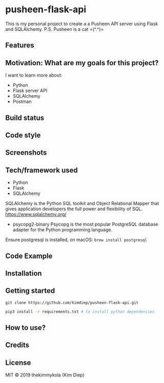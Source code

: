 # pusheen-flask-api

This is my personal project to create a a Pusheen API server using Flask and SQLAlchemy. P.S. Pusheen is a cat =(^.^)=

## Features


## Motivation: What are my goals for this project?

I want to learn more about:

- Python
- Flask server API
- SQLAlchemy
- Postman

## Build status

## Code style

## Screenshots

## Tech/framework used

- Python
- Flask
- SQLAlchemy

SQLAlchemy is the Python SQL toolkit and Object Relational Mapper that gives application developers the full power and flexibility of SQL.
https://www.sqlalchemy.org/

- psycopg2-binary
Psycopg is the most popular PostgreSQL database adapter for the Python programming language.

Ensure postgresql is installed, on macOS:
`brew install postgresql`


## Code Example

## Installation

## Getting started

`git clone https://github.com/kimdiep/pusheen-flask-api.git`

```bash
pip3 install -r requirements.txt # to install python dependencies
```

## How to use?

## Credits

## License

MIT © 2019 thekimmykola (Kim Diep)
